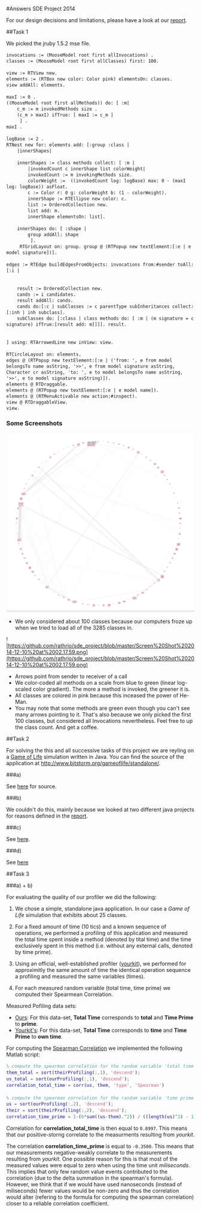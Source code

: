 #Answers SDE Project 2014

For our design decisions and limitations, please have a look at our [report](https://github.com/rathrio/sde_project/blob/master/report.md).

##Task 1

We picked the jruby 1.5.2 mse file.

```smalltalk
invocations := (MooseModel root first allInvocations) .
classes := (MooseModel root first allClasses) first: 100.

view := RTView new.
elements := (RTBox new color: Color pink) elementsOn: classes.
view addAll: elements.

maxI := 0 .
((MooseModel root first allMethods)) do: [ :m| 
	c_m := m invokedMethods size .
	(c_m > maxI) ifTrue: [ maxI := c_m ]
	 ] .
maxI .

logBase := 2 .
RTNest new for: elements add: [:group :class | 
	|innerShapes|
	
	innerShapes := class methods collect: [ :m |
		|invokedCount c innerShape list colorWeight|
		invokedCount := m invokingMethods size.
		colorWeight :=  ((invokedCount log: logBase) max: 0 - (maxI log: logBase)) asFloat.
		c := Color r: 0 g: colorWeight b: (1 - colorWeight).
		innerShape := RTEllipse new color: c.
		list := OrderedCollection new.
		list add: m.
		innerShape elementsOn: list].

	innerShapes do: [ :shape |
		group addAll: shape
		 ].
	 RTGridLayout on: group. group @ (RTPopup new textElement:[:e | e model signature])].

edges := RTEdge buildEdgesFromObjects: invocations from:#sender toAll: [:i | 


    result := OrderedCollection new. 
    cands := i candidates. 
    result addAll: cands. 
    cands do:[:c | subClasses := c parentType subInheritances collect: [:inh | inh subclass]. 
    subClasses do: [:class | class methods do: [ :m | (m signature = c signature) ifTrue:[result add: m]]]]. result.


] using: RTArrowedLine new inView: view.

RTCircleLayout on: elements.
edges @ (RTPopup new textElement:[:e | ('from: ', e from model belongsTo name asString, '>>', e from model signature asString, Character cr asString, 'to: ', e to model belongsTo name asString, '>>', e to model signature asString)]).
elements @ RTDraggable.
elements @ (RTPopup new textElement:[:e | e model name]).
elements @ (RTMenuActivable new action:#inspect).
view @ RTDraggableView.
view.
```

### Some Screenshots

![Circle](https://github.com/rathrio/sde_project/blob/master/Screen%20Shot%202014-12-10%20at%2002.16.37.png)

* We only considered about 100 classes because our computers froze up when we tried to load all of the 3285 classes in.


![https://github.com/rathrio/sde_project/blob/master/Screen%20Shot%202014-12-10%20at%2002.17.59.png](https://github.com/rathrio/sde_project/blob/master/Screen%20Shot%202014-12-10%20at%2002.17.59.png)

* Arrows point from sender to receiver of a call
* We color-coded all methods on a scale from blue to green (linear log-scaled color gradient). The more a method is invoked, the greener it is.
* All classes are colored in pink because this inceased the power of He-Man.
* You may note that some methods are green even though you can't see many arrows pointing to it. That's also because we only picked the first 100 classes, but considered all Invocations nevertheless. Feel free to up the class count. And get a coffee.



##Task 2

For solving the this and all successive tasks of this project we are reyling on a [Game of Life](http://en.wikipedia.org/wiki/Conway%27s_Game_of_Life) simulation written in Java. You can find the source of the application at http://www.bitstorm.org/gameoflife/standalone/.

###a) 

See [here](https://github.com/rathrio/sde_project/blob/master/src/sde/Main.java) for source.

###b) 

We couldn't do this, mainly because we looked at two different java projects for reasons defined in the [report](https://github.com/rathrio/sde_project/blob/master/report.md). 

###c)

See [here](https://github.com/rathrio/sde_project/blob/master/homebrew_javassist_results.txt).

###d)

See [here](https://github.com/rathrio/sde_project/blob/master/off_shelf_results.csv)

##Task 3

###a) + b)

For evaluating the quality of our profiler we did the following:

1. We chose a simple, standalone java application. In our case a _Game of Life_ simulation that exhibits about 25 classes.

2. For a fixed amount of time (10 tics) and a known sequence of operations, we performed a profiling of this application and measured the total time spent inside a method (denoted by tital time) and the time exclusively spent in this method (i.e. without any external calls, denoted by time prime).

3. Using an official, well-established profiler ([yourkit](http://www.yourkit.com/)), we performed for approximitly the same amount of time the identical operation sequence a profiling and measured the same variables (times). 

4. For each measured random variable (total time, time prime) we computed their Spearmean Correlation.

Measured Pofiling data sets:

+ [Ours](https://github.com/rathrio/sde_project/blob/master/homebrew_javassist_results.txt): For this data-set, **Total Time** corresponds to **total** and **Time Prime** to **prime**.
+ [Yourkit's](https://github.com/rathrio/sde_project/blob/master/off_shelf.csv): For this data-set, **Total Time** corresponds to **time** and **Time Prime** to **own time**.

For computing the [Spearman Correlation](http://en.wikipedia.org/wiki/Spearman%27s_rank_correlation_coefficient) we implemented the following Matlab script:

```matlab
% compute the spearman correlation for the random variable 'total time'
them_total = sort(theirProfiling(:,1), 'descend');
us_total = sort(ourProfiling(:,1), 'descend');
correlation_total_time = corr(us, them, 'type', 'Spearman')

% compute the spearman correlation for the random variable 'time prime'
us = sort(ourProfiling(:,2), 'descend');
their = sort(theirProfiling(:,2), 'descend');
correlation_time_prime = 1-(6*sum((us-them).^2)) / ((length(us)^2) - 1)*length(us)
```

Correlation for **correlation_total_time** is then equal to `0.8997`. This means that our positive-storng correlate to the measurments resulting from  _yourkit_.

The correlation **correlation_time_prime** is equal to `-0.3500`. This means that our measurements negative-weakly correlate to the measurements resulting from _yourkit_. One possible reason for this is that most of the measured values were equal to zero when using the time unit *miliseconds*. This implies that only few random value events contributed to the correlation (due to the delta summation in the spearman's formula). However, we think that if we would have used nanoseconds (instead of miliseconds) fewer values would be non-zero and thus the correlation would alter (refering to the formula for computing the spearman correlation) closer to a reliable correlation coefficient.



